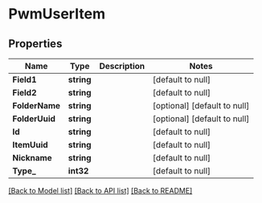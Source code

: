 # PwmUserItem

## Properties
Name | Type | Description | Notes
------------ | ------------- | ------------- | -------------
**Field1** | **string** |  | [default to null]
**Field2** | **string** |  | [default to null]
**FolderName** | **string** |  | [optional] [default to null]
**FolderUuid** | **string** |  | [optional] [default to null]
**Id** | **string** |  | [default to null]
**ItemUuid** | **string** |  | [default to null]
**Nickname** | **string** |  | [default to null]
**Type_** | **int32** |  | [default to null]

[[Back to Model list]](../README.md#documentation-for-models) [[Back to API list]](../README.md#documentation-for-api-endpoints) [[Back to README]](../README.md)


